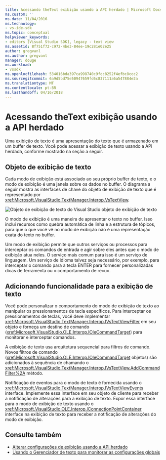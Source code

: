 ```yaml
---
title: Acessando theText exibição usando a API herdado | Microsoft Docs
ms.custom: ''
ms.date: 11/04/2016
ms.technology:
- vs-ide-sdk
ms.topic: conceptual
helpviewer_keywords:
- editors [Visual Studio SDK], legacy - text view
ms.assetid: 8f751f72-c972-4be3-84ee-19c281e02e25
author: gregvanl
ms.author: gregvanl
manager: douge
ms.workload:
- vssdk
ms.openlocfilehash: 534016bda397ca998740c9fcc8252f4efbc8ccc2
ms.sourcegitcommit: 6a9d5bd75e50947659fd6c837111a6a547884e2a
ms.translationtype: MT
ms.contentlocale: pt-BR
ms.lasthandoff: 04/16/2018
---
```

# <a name="accessing-thetext-view-by-using-the-legacy-api"></a>Acessando theText exibição usando a API herdado
Uma exibição de texto é uma apresentação do texto que é armazenado em um buffer de texto. Você pode acessar a exibição de texto usando a API herdada, conforme mostrado na seção a seguir.

## <a name="text-view-object"></a>Objeto de exibição de texto
 Cada modo de exibição está associado ao seu próprio buffer de texto, e o modo de exibição é uma janela sobre os dados no buffer. O diagrama a seguir mostra as interfaces de chave do objeto de exibição de texto que é representado por <xref:Microsoft.VisualStudio.TextManager.Interop.VsTextView>.

 ![Objeto de exibição de texto do Visual Studio](../extensibility/media/vstextview.gif "vstextview") objeto de exibição de texto

 O modo de exibição é uma maneira de apresentar o texto no buffer. Isso inclui recursos como quebra automática de linha e a estrutura de tópicos, para que o que você vê no modo de exibição não é uma representação exata do texto no buffer.

 Um modo de exibição permite que outros serviços ou processos para interceptar os comandos de entrada e agir sobre eles antes que o modo de exibição atua neles. O serviço mais comum para isso é um serviço de linguagem. Um serviço de idioma talvez seja necessário, por exemplo, para interceptar o comando para a tecla ENTER para fornecer personalizadas dicas de ferramenta ou o comportamento de recuo.

## <a name="adding-functionality-to-the-text-view"></a>Adicionando funcionalidade para a exibição de texto
 Você pode personalizar o comportamento do modo de exibição de texto ao manipular os pressionamentos de tecla específicos. Para interceptar os pressionamentos de teclas, você deve implementar <xref:Microsoft.VisualStudio.TextManager.Interop.IVsTextViewFilter> em seu objeto e forneça um destino de comando (<xref:Microsoft.VisualStudio.OLE.Interop.IOleCommandTarget>) para monitorar e interceptar comandos.

 A exibição de texto usa arquitetura sequencial para filtros de comando. Novos filtros de comando (<xref:Microsoft.VisualStudio.OLE.Interop.IOleCommandTarget> objetos) são adicionados à sequência de chamando o <xref:Microsoft.VisualStudio.TextManager.Interop.IVsTextView.AddCommandFilter%2A> método.

 Notificação de eventos para o modo de texto é fornecida usando o <xref:Microsoft.VisualStudio.TextManager.Interop.IVsTextViewEvents> interface. Implemente essa interface em seu objeto de cliente para receber a notificação de alterações para a exibição de texto. Expor essa interface para o modo de exibição de texto usando o <xref:Microsoft.VisualStudio.OLE.Interop.IConnectionPointContainer> interface na exibição de texto para receber a notificação de alterações do modo de exibição.

## <a name="see-also"></a>Consulte também

- [Alterar configurações de exibição usando a API herdado](../extensibility/changing-view-settings-by-using-the-legacy-api.md)
- [Usando o Gerenciador de texto para monitorar as configurações globais](../extensibility/using-the-text-manager-to-monitor-global-settings.md)